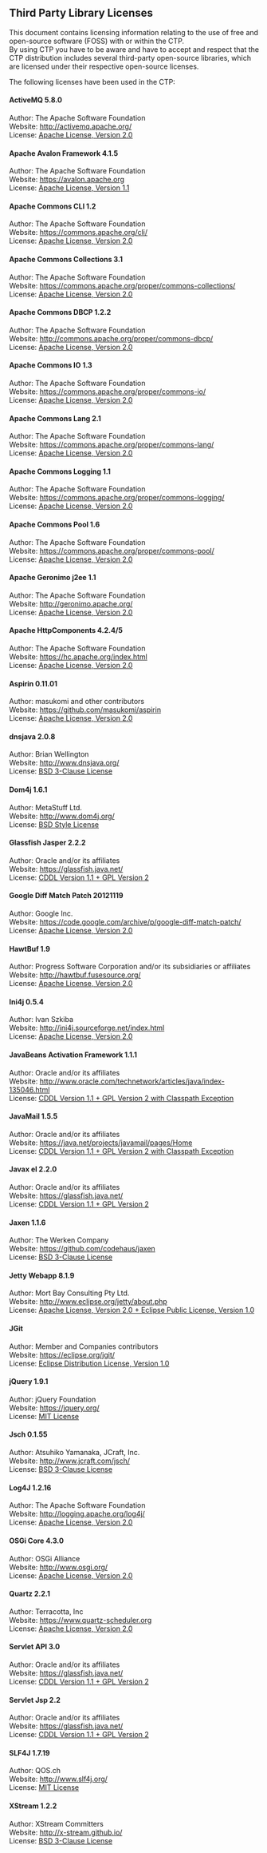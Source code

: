 ## Third Party Library Licenses

This document contains licensing information relating to the use of free and open-source software (FOSS) with or within the CTP.  
By using CTP you have to be aware and have to accept and respect that the CTP distribution includes several third-party open-source libraries, which are licensed under their respective open-source licenses.  
  
The following licenses have been used in the CTP:

#### ActiveMQ 5.8.0
Author: The Apache Software Foundation  
Website: http://activemq.apache.org/  
License: [Apache License, Version 2.0](http://www.apache.org/licenses/LICENSE-2.0.html)  
  
#### Apache Avalon Framework 4.1.5
Author: The Apache Software Foundation  
Website: https://avalon.apache.org  
License: [Apache License, Version 1.1](http://www.apache.org/licenses/LICENSE-1.1)  

#### Apache Commons CLI 1.2
Author: The Apache Software Foundation  
Website: https://commons.apache.org/cli/  
License: [Apache License, Version 2.0](http://www.apache.org/licenses/LICENSE-2.0)  

#### Apache Commons Collections 3.1
Author: The Apache Software Foundation  
Website: https://commons.apache.org/proper/commons-collections/  
License: [Apache License, Version 2.0](http://www.apache.org/licenses/LICENSE-2.0)  

#### Apache Commons DBCP 1.2.2
Author: The Apache Software Foundation  
Website: http://commons.apache.org/proper/commons-dbcp/  
License: [Apache License, Version 2.0](http://www.apache.org/licenses/LICENSE-2.0)  

#### Apache Commons IO 1.3
Author: The Apache Software Foundation  
Website: https://commons.apache.org/proper/commons-io/  
License: [Apache License, Version 2.0](http://www.apache.org/licenses/LICENSE-2.0)  

#### Apache Commons Lang 2.1
Author: The Apache Software Foundation  
Website: https://commons.apache.org/proper/commons-lang/  
License: [Apache License, Version 2.0](http://www.apache.org/licenses/LICENSE-2.0)  

#### Apache Commons Logging 1.1
Author: The Apache Software Foundation  
Website: https://commons.apache.org/proper/commons-logging/  
License: [Apache License, Version 2.0](http://www.apache.org/licenses/LICENSE-2.0)  

#### Apache Commons Pool 1.6
Author: The Apache Software Foundation  
Website: https://commons.apache.org/proper/commons-pool/  
License: [Apache License, Version 2.0](http://www.apache.org/licenses/LICENSE-2.0)  

#### Apache Geronimo j2ee 1.1
Author: The Apache Software Foundation  
Website: http://geronimo.apache.org/  
License: [Apache License, Version 2.0](http://www.apache.org/licenses/LICENSE-2.0)  

#### Apache HttpComponents 4.2.4/5
Author: The Apache Software Foundation  
Website: https://hc.apache.org/index.html  
License: [Apache License, Version 2.0](http://www.apache.org/licenses/LICENSE-2.0)  
  
#### Aspirin 0.11.01
Author: masukomi and other contributors  
Website: https://github.com/masukomi/aspirin  
License: [Apache License, Version 2.0](http://www.apache.org/licenses/LICENSE-2.0.txt)  

#### dnsjava 2.0.8
Author: Brian Wellington  
Website: http://www.dnsjava.org/  
License: [BSD 3-Clause License](http://www.dnsjava.org/dnsjava-current/README)  

#### Dom4j 1.6.1
Author: MetaStuff Ltd.  
Website: http://www.dom4j.org/  
License: [BSD Style License](http://dom4j.sourceforge.net/license.html)  

#### Glassfish Jasper 2.2.2
Author: Oracle and/or its affiliates  
Website: https://glassfish.java.net/  
License: [CDDL Version 1.1 + GPL Version 2](https://glassfish.dev.java.net/public/CDDL+GPL_1_1.html)  

#### Google Diff Match Patch 20121119
Author: Google Inc.  
Website: https://code.google.com/archive/p/google-diff-match-patch/  
License: [Apache License, Version 2.0](http://www.apache.org/licenses/LICENSE-2.0)  

#### HawtBuf 1.9
Author: Progress Software Corporation and/or its subsidiaries or affiliates  
Website: http://hawtbuf.fusesource.org/  
License: [Apache License, Version 2.0](http://www.apache.org/licenses/LICENSE-2.0)  

#### Ini4j 0.5.4
Author: Ivan Szkiba  
Website: http://ini4j.sourceforge.net/index.html  
License: [Apache License, Version 2.0](http://www.apache.org/licenses/LICENSE-2.0)  

#### JavaBeans Activation Framework 1.1.1
Author: Oracle and/or its affiliates  
Website: http://www.oracle.com/technetwork/articles/java/index-135046.html  
License: [CDDL Version 1.1 + GPL Version 2 with Classpath Exception](https://glassfish.java.net/public/CDDL+GPL_1_1.html)  

#### JavaMail 1.5.5
Author: Oracle and/or its affiliates  
Website: https://java.net/projects/javamail/pages/Home  
License: [CDDL Version 1.1 + GPL Version 2 with Classpath   Exception](https://glassfish.java.net/public/CDDL+GPL_1_1.html)  

#### Javax el 2.2.0
Author: Oracle and/or its affiliates  
Website: https://glassfish.java.net/  
License: [CDDL Version 1.1 + GPL Version 2](https://glassfish.dev.java.net/public/CDDL+GPL_1_1.html)  

#### Jaxen 1.1.6
Author: The Werken Company  
Website: https://github.com/codehaus/jaxen  
License: [BSD 3-Clause License](https://github.com/codehaus/jaxen/blob/master/jaxen/LICENSE.txt)  

#### Jetty Webapp 8.1.9
Author: Mort Bay Consulting Pty Ltd.  
Website: http://www.eclipse.org/jetty/about.php  
License: [Apache License, Version 2.0 + Eclipse Public License, Version 1.0](http://www.eclipse.org/jetty/licenses.php)  

#### JGit 
Author: Member and Companies contributors  
Website: https://eclipse.org/jgit/  
License: [Eclipse Distribution License, Version 1.0](http://www.eclipse.org/org/documents/edl-v10.php)  

#### jQuery 1.9.1
Author: jQuery Foundation  
Website: https://jquery.org/  
License: [MIT License](https://jquery.org/license/)  

#### Jsch 0.1.55
Author: Atsuhiko Yamanaka, JCraft, Inc.  
Website: http://www.jcraft.com/jsch/  
License: [BSD 3-Clause License](http://www.jcraft.com/jsch/LICENSE.txt)  

#### Log4J 1.2.16
Author: The Apache Software Foundation  
Website: http://logging.apache.org/log4j/  
License: [Apache License, Version 2.0](http://logging.apache.org/log4j/2.x/license.html)  

#### OSGi Core 4.3.0
Author: OSGi Alliance  
Website: http://www.osgi.org/  
License: [Apache License, Version 2.0](http://www.apache.org/licenses/LICENSE-2.0)  

#### Quartz 2.2.1
Author: Terracotta, Inc  
Website: https://www.quartz-scheduler.org  
License: [Apache License, Version 2.0](http://www.apache.org/licenses/LICENSE-2.0)  

#### Servlet API 3.0
Author: Oracle and/or its affiliates  
Website: https://glassfish.java.net/  
License: [CDDL Version 1.1 + GPL Version 2](https://glassfish.java.net/public/CDDL+GPL_1_1.html)  

#### Servlet Jsp 2.2
Author: Oracle and/or its affiliates  
Website: https://glassfish.java.net/  
License: [CDDL Version 1.1 + GPL Version 2](https://glassfish.dev.java.net/public/CDDL+GPL_1_1.html)  

#### SLF4J 1.7.19
Author: QOS.ch  
Website: http://www.slf4j.org/  
License: [MIT License](http://www.slf4j.org/license.html)  

#### XStream 1.2.2
Author: XStream Committers  
Website: http://x-stream.github.io/  
License: [BSD 3-Clause License](http://x-stream.github.io/license.html)  